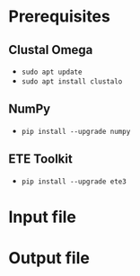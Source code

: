 # Prerequisites
## Clustal Omega
* `sudo apt update`
* `sudo apt install clustalo` 
## NumPy
* `pip install --upgrade numpy`
## ETE Toolkit
* `pip install --upgrade ete3`

# Input file
[//]: # (This is an example comment)
[//]: # (Describe input file requirements: content, formatting etc)

# Output file
[//]: # (Describe output file: content, formatting )

